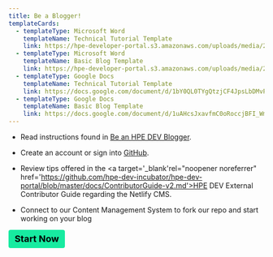```yaml
---
title: Be a Blogger!
templateCards:
  - templateType: Microsoft Word
    templateName: Technical Tutorial Template
    link: https://hpe-developer-portal.s3.amazonaws.com/uploads/media/2021/8/HPE-DEV-TECHNICAL-TUTORIAL-TEMPLATE-FINAL.docx
  - templateType: Microsoft Word
    templateName: Basic Blog Template
    link: https://hpe-developer-portal.s3.amazonaws.com/uploads/media/2021/8/HPE-DEV-BASIC-BLOG-TEMPLATE-FINAL.docx
  - templateType: Google Docs
    templateName: Technical Tutorial Template
    link: https://docs.google.com/document/d/1bY0QL0TYgQtzjCF4JpsLbDMvPUMarIwQoVZFjQYej1Y/edit
  - templateType: Google Docs
    templateName: Basic Blog Template
    link: https://docs.google.com/document/d/1uAHcsJxavfmC0oRoccjBFI_WmuALDWhOINATiCEoDIw/edit
---
```

- Read instructions found in [Be an HPE DEV Blogger](https://developer.hpe.com/blog/be-an-hpe-dev-blogger/). 

- Create an account or sign into <a target='\_blank' rel="noopener noreferrer" href='https://github.com/hpe-dev-incubator/hpe-dev-portal'>GitHub</a>.

- Review tips offered in the <a target='\_blank'rel="noopener noreferrer" href='https://github.com/hpe-dev-incubator/hpe-dev-portal/blob/master/docs/ContributorGuide-v2.md'>HPE DEV External Contributor Guide</a> regarding the Netlify CMS. 

- Connect to our Content Management System to fork our repo and start working on your blog

<link rel="stylesheet" href="https://www.w3schools.com/w3css/4/w3.css">
<style>
  .button {
    background-color: rgba(23,235,160,1);
    box-sizing: border-box;
    color: #000000; 
    font-size: 18px; 
    display: inline-block;
    padding: 6px 12px;
    vertical-align: middle;
    overflow: hidden;
    text-decoration: none;
    text-align: center;
    cursor: pointer;
    white-space: nowrap;
    border-radius: 4px;
    border: none;
    margin: 0;
    line-height: 24px;
    font-weight: 700;
  } 
</style>
<div class="w3-container w3-center w3-margin-bottom">
  <a target='\_blank'rel="noopener noreferrer" href="https://developer.hpe.com/admin"><button type="button" class="button">Start Now</button></a>
</div>
